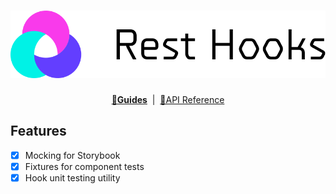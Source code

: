 # ![🛌🎣 Rest Hooks Testing](https://raw.githubusercontent.com/coinbase/rest-hooks/master/packages/rest-hooks/rest_hooks_logo_and_text.svg?sanitize=true)

<div align="center">

**[🏁Guides](https://resthooks.io/docs/guides/storybook)** &nbsp;|&nbsp; [🏁API Reference](https://resthooks.io/docs/api/MockProvider)

</div>

## Features

- [x] Mocking for Storybook
- [x] Fixtures for component tests
- [x] Hook unit testing utility
